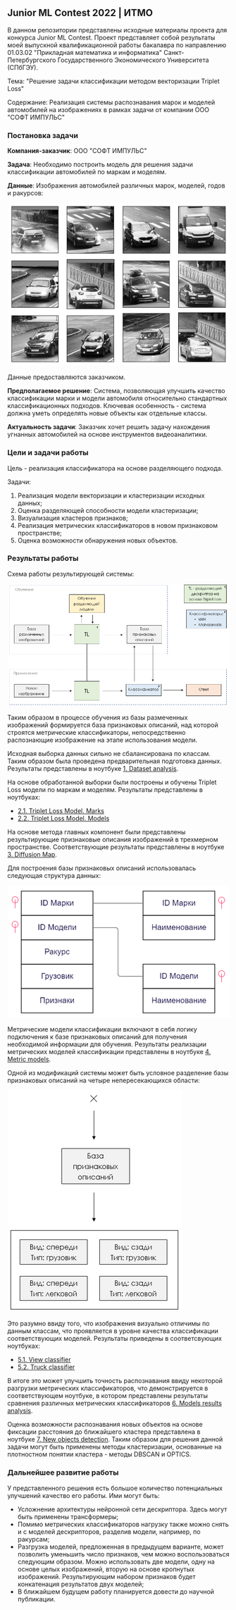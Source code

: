 ## Junior ML Contest 2022 | ИТМО

В данном репозитории представлены исходные материалы проекта для конкурса
Junior ML Contest. Проект представляет собой результаты моей выпускной
квалификационной работы бакалавра по направлению 01.03.02 "Прикладная математика
и информатика" Санкт-Петербургского Государственного Экономического Университета
(СПбГЭУ).

Тема: "Решение задачи классификации методом векторизации Triplet Loss"

Содержание: Реализация системы распознавания марок и моделей автомобилей на
изображениях в рамках задачи от компании ООО "СОФТ ИМПУЛЬС"

### Постановка задачи

**Компания-заказчик**: ООО "СОФТ ИМПУЛЬС"

**Задача**: Необходимо построить модель для решения задачи классификации автомобилей
по маркам и моделям.

**Данные**: Изображения автомобилей различных марок, моделей, годов и ракурсов:

![Пример данных](https://github.com/vederko-p/Junior-ML-Contest/blob/master/imgs/data%20examples.png)

Данные предоставляются заказчиком.

**Предполагаемое решение**: Система, позволяющая улучшить качество классификации
марки и модели автомобиля относительно стандартных классификационных подходов.
Ключевая особенность - система должна уметь определять новые объекты как
отдельные классы.

**Актуальность задачи**: Заказчик хочет решить задачу нахождения угнанных автомобилей на основе
инструментов видеоаналитики.

### Цели и задачи работы 

Цель - реализация классификатора на основе разделяющего подхода.

Задачи:

1. Реализация модели векторизации и кластеризации исходных данных;
2. Оценка разделяющей способности модели кластеризации;
3. Визуализация кластеров признаков;
4. Реализация метрических классификаторов в новом признаковом пространстве;
5. Оценка возможности обнаружения новых объектов.

### Результаты работы

Схема работы результирующей системы:

![Схема системы распознавания](https://github.com/vederko-p/Junior-ML-Contest/blob/master/imgs/system%20architecture.png)

Таким образом в процессе обучения из базы размеченных изображений формируется
база признаковых описаний, над которой строятся метрические классификаторы, 
непосредственно распознающие изображение на этапе использования модели.

Исходная выборка данных сильно не сбалансирована по классам. Таким образом была
проведена предварительная подготовка данных. Результаты представлены в ноутбуке
[1. Dataset analysis](https://github.com/vederko-p/Junior-ML-Contest/blob/master/1.%20Dataset%20analysis.ipynb).

На основе обработанной выборки были построены и обучены Triplet Loss модели по
маркам и моделям. Результаты представлены в ноутбуках:
* [2.1. Triplet Loss Model. Marks](https://github.com/vederko-p/Junior-ML-Contest/blob/master/2.1.%20Triplet%20Loss%20Model.%20Marks.ipynb)
* [2.2. Triplet Loss Model. Models](https://github.com/vederko-p/Junior-ML-Contest/blob/master/2.2.%20Triplet%20Loss%20Model.%20Models.ipynb)

На основе метода главных компонент были представлены результирующие признаковые
описания изображений в трехмерном пространстве. Соответствующие результаты
представлены в ноутбуке [3. Diffusion Map](https://github.com/vederko-p/Junior-ML-Contest/blob/master/3.%20Diffusion%20Map.ipynb).

Для построения базы признаковых описаний использовалась следующая структура
данных:

![База признаковых описаний](https://github.com/vederko-p/Junior-ML-Contest/blob/master/imgs/data%20base.png)

Метрические модели классификации включают в себя логику подключения к базе
признаковых описаний для получения необходимой информации для обучения.
Результаты реализации метрических моделей классификации представлены в ноутбуке
[4. Metric models](https://github.com/vederko-p/Junior-ML-Contest/blob/master/4.%20Metric%20models.ipynb).

Одной из модификаций системы может быть условное разделение базы признаковых
описаний на четыре непересекающихся области:

![Модификация системы](https://github.com/vederko-p/Junior-ML-Contest/blob/master/imgs/features%20base%20modification.png)

Это разумно ввиду того, что изображения визуально отличимы по данным классам,
что проявляется в уровне качества классификации соответствующих моделей.
Результаты приведены в соответсвующих ноутбуках:
* [5.1. View classifier](https://github.com/vederko-p/Junior-ML-Contest/blob/master/5.1.%20View%20classifier.ipynb)
* [5.2. Truck classifier](https://github.com/vederko-p/Junior-ML-Contest/blob/master/5.2.%20Truck%20classifier.ipynb)

В итоге это может улучшить точность распознавания ввиду некоторой разгрузки
метрических классификаторов, что демонстрируется в соответствующем ноутбуке, в
котором представлены результаты сравнения различных метрических классификаторов
[6. Models results analysis](https://github.com/vederko-p/Junior-ML-Contest/blob/master/6.%20Models%20results%20analysis.ipynb).

Оценка возможности распознавания новых объектов на основе фиксации расстояния до
ближайшего кластера представлена в ноутбуке [7. New objects detection](https://github.com/vederko-p/Junior-ML-Contest/blob/master/7.%20New%20objects%20detection.ipynb).
Таким образом для решения данной задачи могут быть применены методы
кластеризации, основанные на плотностном понятии кластера - методы DBSCAN и
OPTICS.

### Дальнейшее развитие работы

У представленного решения есть большое количество потенциальных улучшений
качество его работы. Ими могут быть:

* Усложнение архитектуры нейронной сети дескриптора. Здесь могут быть применены
трансформеры;
* Помимо метрических классификаторов нагрузку также можно снять и с моделей 
дескрипторов, разделив модели, например, по ракурсам;
* Разгрузка моделей, предложенная в предыдущем варианте, может позволить 
уменьшить число признаков, чем можно воспользоваться следующим образом. Можно
использовать две модели, одну на основе целых изображений, вторую на основе
кропнутых изображений. Результирующим набором признаков будет конкатенация
результатов двух моделей;
* В ближайшем будущем работу планируется довести до научной публикации.
